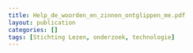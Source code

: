 ```yaml
---
title: Help_de_woorden_en_zinnen_ontglippen_me.pdf
layout: publication
categories: []
tags: [Stichting Lezen, onderzoek, technologie]
---
```

